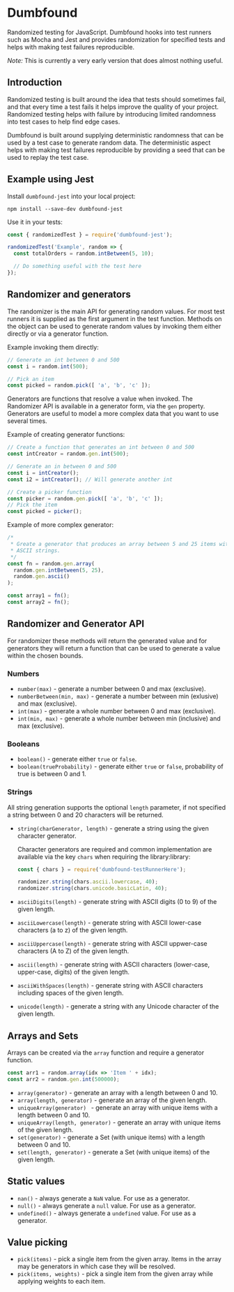 # Dumbfound

Randomized testing for JavaScript. Dumbfound hooks into test runners such as
Mocha and Jest and provides randomization for specified tests and helps with
making test failures reproducible.

*Note:* This is currently a very early version that does almost nothing useful.

## Introduction

Randomized testing is built around the idea that tests should sometimes fail,
and that every time a test fails it helps improve the quality of your project.
Randomized testing helps with failure by introducing limited randomness into
test cases to help find edge cases.

Dumbfound is built around supplying deterministic randomness that can be used
by a test case to generate random data. The deterministic aspect helps with
making test failures reproducible by providing a seed that can be used to
replay the test case.

## Example using Jest

Install `dumbfound-jest` into your local project:

```
npm install --save-dev dumbfound-jest
```

Use it in your tests:

```javascript
const { randomizedTest } = require('dumbfound-jest');

randomizedTest('Example', random => {
  const totalOrders = random.intBetween(5, 10);

  // Do something useful with the test here
});
```

## Randomizer and generators

The randomizer is the main API for generating random values. For most test
runners it is supplied as the first argument in the test function. Methods on
the object can be used to generate random values by invoking them either
directly or via a generator function.

Example invoking them directly:

```javascript
// Generate an int between 0 and 500
const i = random.int(500);

// Pick an item
const picked = random.pick([ 'a', 'b', 'c' ]);
```

Generators are functions that resolve a value when invoked. The Randomizer API
is available in a generator form, via the `gen` property. Generators
are useful to model a more complex data that you want to use several times.

Example of creating generator functions:

```javascript
// Create a function that generates an int between 0 and 500
const intCreator = random.gen.int(500);

// Generate an in between 0 and 500
const i = intCreator();
const i2 = intCreator(); // Will generate another int

// Create a picker function
const picker = random.gen.pick([ 'a', 'b', 'c' ]);
// Pick the item
const picked = picker();
```

Example of more complex generator:

```javascript
/*
 * Greate a generator that produces an array between 5 and 25 items with
 * ASCII strings.
 */
const fn = random.gen.array(
  random.gen.intBetween(5, 25),
  random.gen.ascii()
);

const array1 = fn();
const array2 = fn();
```

## Randomizer and Generator API

For randomizer these methods will return the generated value and for generators
they will return a function that can be used to generate a value within the
chosen bounds.

### Numbers

* `number(max)` - generate a number between 0 and max (exclusive).
* `numberBetween(min, max)` - generate a number between min (exlusive) and max (exclusive).
* `int(max)` - generate a whole number between 0 and max (exclusive).
* `int(min, max)` - generate a whole number between min (inclusive) and max (exclusive).

### Booleans

* `boolean()` - generate either `true` or `false`.
* `boolean(trueProbability)` - generate either `true` or `false`, probability of true is between 0 and 1.

### Strings

All string generation supports the optional `length` parameter, if not specified
a string between 0 and 20 characters will be returned.

*
  `string(charGenerator, length)` - generate a string using the given character generator.

  Character generators are required and common implementation are available via
  the key `chars` when requiring the library:library:

  ```javascript
  const { chars } = require('dumbfound-testRunnerHere');

  randomizer.string(chars.ascii.lowercase, 40);
  randomizer.string(chars.unicode.basicLatin, 40);
  ```

* `asciiDigits(length)` - generate string with ASCII digits (0 to 9) of the given length.
* `asciiLowercase(length)` - generate string with ASCII lower-case characters (a to z) of the given length.
* `asciiUppercase(length)` - generate string with ASCII uppwer-case characters (A to Z) of the given length.
* `ascii(length)` - generate string with ASCII characters (lower-case, upper-case, digits) of the given length.
* `asciiWithSpaces(length)` - generate string with ASCII characters including spaces of the given length.
* `unicode(length)` - generate a string with any Unicode character of the given length.

## Arrays and Sets

Arrays can be created via the `array` function and require a generator function.

```javascript
const arr1 = random.array(idx => 'Item ' + idx);
const arr2 = random.gen.int(500000);
```

* `array(generator)` - generate an array with a length between 0 and 10.
* `array(length, generator)` - generate an array of the given length.
* `uniqueArray(generator) ` - generate an array with unique items with a length between 0 and 10.
* `uniqueArray(length, generator)` - generate an array with unique items of the given length.
* `set(generator)` - generate a Set (with unique items) with a length between 0 and 10.
* `set(length, generator)` - generate a Set (with unique items) of the given length.

## Static values

* `nan()` - always generate a `NaN` value. For use as a generator.
* `null()` - always generate a `null` value. For use as a generator.
* `undefined()` - always generate a `undefined` value. For use as a generator.

## Value picking

* `pick(items)` - pick a single item from the given array. Items in the array may be generators in which case they will be resolved.
* `pick(items, weights)` - pick a single item from the given array while applying weights to each item.

